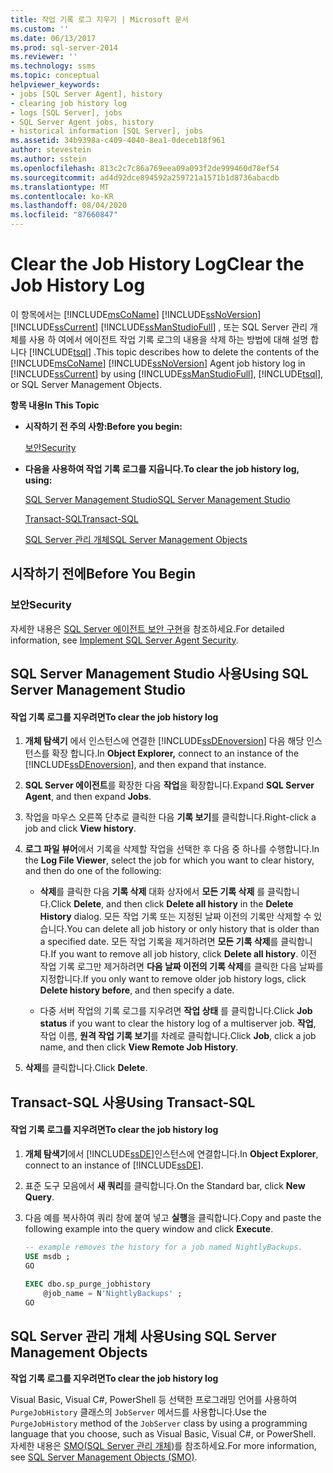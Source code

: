 ```yaml
---
title: 작업 기록 로그 지우기 | Microsoft 문서
ms.custom: ''
ms.date: 06/13/2017
ms.prod: sql-server-2014
ms.reviewer: ''
ms.technology: ssms
ms.topic: conceptual
helpviewer_keywords:
- jobs [SQL Server Agent], history
- clearing job history log
- logs [SQL Server], jobs
- SQL Server Agent jobs, history
- historical information [SQL Server], jobs
ms.assetid: 34b9398a-c409-4040-8ea1-0deceb18f961
author: stevestein
ms.author: sstein
ms.openlocfilehash: 813c2c7c86a769eea09a093f2de999460d78ef54
ms.sourcegitcommit: ad4d92dce894592a259721a1571b1d8736abacdb
ms.translationtype: MT
ms.contentlocale: ko-KR
ms.lasthandoff: 08/04/2020
ms.locfileid: "87660847"
---
```

# <a name="clear-the-job-history-log"></a><span data-ttu-id="23af8-102">Clear the Job History Log</span><span class="sxs-lookup"><span data-stu-id="23af8-102">Clear the Job History Log</span></span>
  <span data-ttu-id="23af8-103">이 항목에서는 [!INCLUDE[msCoName](../../includes/msconame-md.md)] [!INCLUDE[ssNoVersion](../../includes/ssnoversion-md.md)] [!INCLUDE[ssCurrent](../../includes/sscurrent-md.md)] [!INCLUDE[ssManStudioFull](../../includes/ssmanstudiofull-md.md)] , 또는 SQL Server 관리 개체를 사용 하 여에서 에이전트 작업 기록 로그의 내용을 삭제 하는 방법에 대해 설명 합니다 [!INCLUDE[tsql](../../includes/tsql-md.md)] .</span><span class="sxs-lookup"><span data-stu-id="23af8-103">This topic describes how to delete the contents of the [!INCLUDE[msCoName](../../includes/msconame-md.md)] [!INCLUDE[ssNoVersion](../../includes/ssnoversion-md.md)] Agent job history log in [!INCLUDE[ssCurrent](../../includes/sscurrent-md.md)] by using [!INCLUDE[ssManStudioFull](../../includes/ssmanstudiofull-md.md)], [!INCLUDE[tsql](../../includes/tsql-md.md)], or SQL Server Management Objects.</span></span>  
  
 <span data-ttu-id="23af8-104">**항목 내용**</span><span class="sxs-lookup"><span data-stu-id="23af8-104">**In This Topic**</span></span>  
  
-   <span data-ttu-id="23af8-105">**시작하기 전 주의 사항:**</span><span class="sxs-lookup"><span data-stu-id="23af8-105">**Before you begin:**</span></span>  
  
     [<span data-ttu-id="23af8-106">보안</span><span class="sxs-lookup"><span data-stu-id="23af8-106">Security</span></span>](#Security)  
  
-   <span data-ttu-id="23af8-107">**다음을 사용하여 작업 기록 로그를 지웁니다.**</span><span class="sxs-lookup"><span data-stu-id="23af8-107">**To clear the job history log, using:**</span></span>  
  
     [<span data-ttu-id="23af8-108">SQL Server Management Studio</span><span class="sxs-lookup"><span data-stu-id="23af8-108">SQL Server Management Studio</span></span>](#SSMS)  
  
     [<span data-ttu-id="23af8-109">Transact-SQL</span><span class="sxs-lookup"><span data-stu-id="23af8-109">Transact-SQL</span></span>](#TSQL)  
  
     [<span data-ttu-id="23af8-110">SQL Server 관리 개체</span><span class="sxs-lookup"><span data-stu-id="23af8-110">SQL Server Management Objects</span></span>](#SMO)  
  
##  <a name="before-you-begin"></a><a name="BeforeYouBegin"></a> <span data-ttu-id="23af8-111">시작하기 전에</span><span class="sxs-lookup"><span data-stu-id="23af8-111">Before You Begin</span></span>  
  
###  <a name="security"></a><a name="Security"></a> <span data-ttu-id="23af8-112">보안</span><span class="sxs-lookup"><span data-stu-id="23af8-112">Security</span></span>  
 <span data-ttu-id="23af8-113">자세한 내용은 [SQL Server 에이전트 보안 구현](implement-sql-server-agent-security.md)을 참조하세요.</span><span class="sxs-lookup"><span data-stu-id="23af8-113">For detailed information, see [Implement SQL Server Agent Security](implement-sql-server-agent-security.md).</span></span>  
  
##  <a name="using-sql-server-management-studio"></a><a name="SSMS"></a> <span data-ttu-id="23af8-114">SQL Server Management Studio 사용</span><span class="sxs-lookup"><span data-stu-id="23af8-114">Using SQL Server Management Studio</span></span>  
  
#### <a name="to-clear-the-job-history-log"></a><span data-ttu-id="23af8-115">작업 기록 로그를 지우려면</span><span class="sxs-lookup"><span data-stu-id="23af8-115">To clear the job history log</span></span>  
  
1.  <span data-ttu-id="23af8-116">**개체 탐색기** 에서 인스턴스에 연결한 [!INCLUDE[ssDEnoversion](../../includes/ssdenoversion-md.md)] 다음 해당 인스턴스를 확장 합니다.</span><span class="sxs-lookup"><span data-stu-id="23af8-116">In **Object Explorer,** connect to an instance of the [!INCLUDE[ssDEnoversion](../../includes/ssdenoversion-md.md)], and then expand that instance.</span></span>  
  
2.  <span data-ttu-id="23af8-117">**SQL Server 에이전트**를 확장한 다음 **작업**을 확장합니다.</span><span class="sxs-lookup"><span data-stu-id="23af8-117">Expand **SQL Server Agent**, and then expand **Jobs**.</span></span>  
  
3.  <span data-ttu-id="23af8-118">작업을 마우스 오른쪽 단추로 클릭한 다음 **기록 보기**를 클릭합니다.</span><span class="sxs-lookup"><span data-stu-id="23af8-118">Right-click a job and click **View history**.</span></span>  
  
4.  <span data-ttu-id="23af8-119">**로그 파일 뷰어**에서 기록을 삭제할 작업을 선택한 후 다음 중 하나를 수행합니다.</span><span class="sxs-lookup"><span data-stu-id="23af8-119">In the **Log File Viewer**, select the job for which you want to clear history, and then do one of the following:</span></span>  
  
    -   <span data-ttu-id="23af8-120">**삭제**를 클릭한 다음 **기록 삭제** 대화 상자에서 **모든 기록 삭제** 를 클릭합니다.</span><span class="sxs-lookup"><span data-stu-id="23af8-120">Click **Delete**, and then click **Delete all history** in the **Delete History** dialog.</span></span> <span data-ttu-id="23af8-121">모든 작업 기록 또는 지정된 날짜 이전의 기록만 삭제할 수 있습니다.</span><span class="sxs-lookup"><span data-stu-id="23af8-121">You can delete all job history or only history that is older than a specified date.</span></span> <span data-ttu-id="23af8-122">모든 작업 기록을 제거하려면 **모든 기록 삭제**를 클릭합니다.</span><span class="sxs-lookup"><span data-stu-id="23af8-122">If you want to remove all job history, click **Delete all history**.</span></span> <span data-ttu-id="23af8-123">이전 작업 기록 로그만 제거하려면 **다음 날짜 이전의 기록 삭제**를 클릭한 다음 날짜를 지정합니다.</span><span class="sxs-lookup"><span data-stu-id="23af8-123">If you only want to remove older job history logs, click **Delete history before**, and then specify a date.</span></span>  
  
    -   <span data-ttu-id="23af8-124">다중 서버 작업의 기록 로그를 지우려면 **작업 상태** 를 클릭합니다.</span><span class="sxs-lookup"><span data-stu-id="23af8-124">Click **Job status** if you want to clear the history log of a multiserver job.</span></span> <span data-ttu-id="23af8-125">**작업**, 작업 이름, **원격 작업 기록 보기**를 차례로 클릭합니다.</span><span class="sxs-lookup"><span data-stu-id="23af8-125">Click **Job**, click a job name, and then click **View Remote Job History**.</span></span>  
  
5.  <span data-ttu-id="23af8-126">**삭제**를 클릭합니다.</span><span class="sxs-lookup"><span data-stu-id="23af8-126">Click **Delete**.</span></span>  
  
##  <a name="using-transact-sql"></a><a name="TSQL"></a> <span data-ttu-id="23af8-127">Transact-SQL 사용</span><span class="sxs-lookup"><span data-stu-id="23af8-127">Using Transact-SQL</span></span>  
  
#### <a name="to-clear-the-job-history-log"></a><span data-ttu-id="23af8-128">작업 기록 로그를 지우려면</span><span class="sxs-lookup"><span data-stu-id="23af8-128">To clear the job history log</span></span>  
  
1.  <span data-ttu-id="23af8-129">**개체 탐색기**에서 [!INCLUDE[ssDE](../../includes/ssde-md.md)]인스턴스에 연결합니다.</span><span class="sxs-lookup"><span data-stu-id="23af8-129">In **Object Explorer**, connect to an instance of [!INCLUDE[ssDE](../../includes/ssde-md.md)].</span></span>  
  
2.  <span data-ttu-id="23af8-130">표준 도구 모음에서 **새 쿼리**를 클릭합니다.</span><span class="sxs-lookup"><span data-stu-id="23af8-130">On the Standard bar, click **New Query**.</span></span>  
  
3.  <span data-ttu-id="23af8-131">다음 예를 복사하여 쿼리 창에 붙여 넣고 **실행**을 클릭합니다.</span><span class="sxs-lookup"><span data-stu-id="23af8-131">Copy and paste the following example into the query window and click **Execute**.</span></span>  
  
    ```sql
    -- example removes the history for a job named NightlyBackups.  
    USE msdb ;  
    GO  
  
    EXEC dbo.sp_purge_jobhistory  
        @job_name = N'NightlyBackups' ;  
    GO  
    ```  
  
##  <a name="using-sql-server-management-objects"></a><a name="SMO"></a><span data-ttu-id="23af8-132">SQL Server 관리 개체 사용</span><span class="sxs-lookup"><span data-stu-id="23af8-132">Using SQL Server Management Objects</span></span>  
 <span data-ttu-id="23af8-133">**작업 기록 로그를 지우려면**</span><span class="sxs-lookup"><span data-stu-id="23af8-133">**To clear the job history log**</span></span>  
  
 <span data-ttu-id="23af8-134">Visual Basic, Visual C#, PowerShell 등 선택한 프로그래밍 언어를 사용하여 `PurgeJobHistory` 클래스의 `JobServer` 메서드를 사용합니다.</span><span class="sxs-lookup"><span data-stu-id="23af8-134">Use the `PurgeJobHistory` method of the `JobServer` class by using a programming language that you choose, such as Visual Basic, Visual C#, or PowerShell.</span></span> <span data-ttu-id="23af8-135">자세한 내용은 [SMO(SQL Server 관리 개체)](https://msdn.microsoft.com/library/ms162169.aspx)를 참조하세요.</span><span class="sxs-lookup"><span data-stu-id="23af8-135">For more information, see [SQL Server Management Objects (SMO)](https://msdn.microsoft.com/library/ms162169.aspx).</span></span>  
  
  
